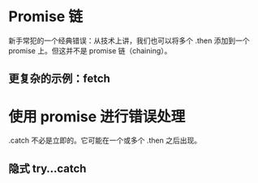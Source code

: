 # Promise 链

新手常犯的一个经典错误：从技术上讲，我们也可以将多个 .then 添加到一个 promise 上。但这并不是 promise 链（chaining）。

## 更复杂的示例：fetch

# 使用 promise 进行错误处理

.catch 不必是立即的。它可能在一个或多个 .then 之后出现。

## 隐式 try…catch




